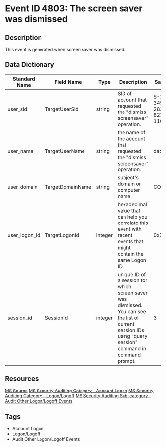 # Event ID 4803: The screen saver was dismissed

## Description
This event is generated when screen saver was dismissed.

## Data Dictionary
|Standard Name|Field Name|Type|Description|Sample Value|
|---|---|---|---|---|
|user_sid|TargetUserSid|string|SID of account that requested the "dismiss screensaver" operation.|S-1-5-21-3457937927-2839227994-823803824-1104<|
|user_name|TargetUserName|string|the name of the account that requested the "dismiss screensaver" operation.|dadmin<|
|user_domain|TargetDomainName|string|subject's domain or computer name.|CONTOSO<|
|user_logon_id|TargetLogonId|integer|hexadecimal value that can help you correlate this event with recent events that might contain the same Logon ID|0x759a9|
|session_id|SessionId|integer|unique ID of a session for which screen saver was dismissed. You can see the list of current session IDs using "query session" command in command prompt.|3|

## Resources
[MS Source](https://github.com/MicrosoftDocs/windows-itpro-docs/blob/master/windows/security/threat-protection/auditing/event-4803.md)
[MS Security Auditing Category - Account Logon](https://docs.microsoft.com/en-us/windows/security/threat-protection/auditing/advanced-security-audit-policy-settings#account-logon)
[MS Security Auditing Category - Logon/Logoff](https://docs.microsoft.com/en-us/windows/security/threat-protection/auditing/advanced-security-audit-policy-settings#logonlogoff)
[MS Security Auditing Sub-category - Audit Other Logon/Logoff Events](https://github.com/MicrosoftDocs/windows-itpro-docs/tree/master/windows/security/threat-protection/auditing/audit-other-logon/logoff-events.md)

## Tags
* Account Logon
* Logon/Logoff
* Audit Other Logon/Logoff Events